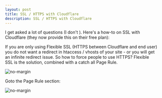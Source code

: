 ```yaml
---
layout: post
title: SSL / HTTPS with Cloudflare
description: SSL / HTTPS with Cloudflare
---
```


I get asked a lot of questions (I don't ). Here's a how-to on SSL with Cloudflare (they now provide this on their free plan):

If you are only using Flexible SSL (HTTPS between Cloudflare and end user) you do not want a redirect in htaccess / vhosts of your site - or you will get an infinite redirect issue. So how to force people to use HTTPS? Flexible SSL is the solution, combined with a catch all Page Rule.

![no-margin](/assets/ssl-flexible.png)

Goto the Page Rule section:

![no-margin](/assets/ssl-pagerule.png)
